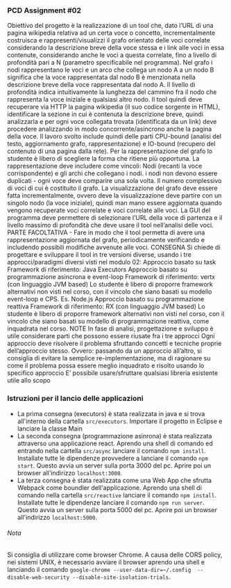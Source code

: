 ### PCD Assignment #02  				
Obiettivo del progetto è la realizzazione di un tool che, dato l’URL di una pagina wikipedia relativa ad un certa voce o concetto, incrementalmente costruisca e rappresenti/visualizzi il grafo orientato delle voci correlate considerando la descrizione breve della voce stessa e i link alle voci in essa contenute, considerando anche le voci a questa correlate, fino a livello di profondità pari a N (parametro specificabile nel programma).   Nel grafo i nodi rappresentano le voci e un arco che collega un nodo A a un nodo B significa che la voce rappresentata dal nodo  B è menzionata nella descrizione breve della voce rappresentata dal nodo A. Il livello di profondità indica intuitivamente la lunghezza del cammino fra il nodo che rappresenta la voce iniziale e qualsiasi altro nodo.   Il tool quindi deve recuperare via HTTP la pagina wikipedia (il suo codice sorgente in HTML), identificare la sezione in cui è contenuta la descrizione breve, quindi analizzarla e per ogni voce collegata trovata (identificata da un link) deve procedere analizzando in modo concorrente/asincrono anche la pagina della voce.  Il lavoro svolto include quindi delle parti CPU-bound (analisi del testo, aggiornamento grafo, rappresentazione) e IO-bound (recupero del contenuto di una pagina dalla rete).  Per la rappresentazione del grafo lo studente è libero di scegliere la forma che ritiene più opportuna.  La rappresentazione deve includere come vincoli: Nodi (recanti la voce corrispondente) e gli archi che collegano i nodi.  i nodi non devono essere duplicati - ogni voce deve comparire una sola volta. Il numero complessivo di voci di cui è costituito il grafo.  La visualizzazione del grafo deve essere fatta incrementalmente, ovvero deve la visualizzazione deve partire con un singolo nodo (la voce iniziale), quindi man mano essere aggiornata quando vengono recuperate voci correlate e voci correlate alle voci.  La GUI del programma deve permettere di selezionare l’URL della voce di partenza e il livello massimo di profondità che deve usare il tool nell’analisi delle voci.  PARTE FACOLTATIVA  -  Fare in modo che il tool permetta di avere una rappresentazione aggiornata del grafo, periodicamente verificando e includendo  possibili modifiche avvenute alle voci.   CONSEGNA  Si chiede di progettare e sviluppare il tool in tre versioni diverse, usando i tre approcci/paradigmi diversi visti nel modulo 02:  Approccio basato su task Framework di riferimento:  Java Executors Approccio basato su programmazione asincrona e event-loop Framework di riferimento: vertx (con linguaggio JVM based) Lo studente è libero di proporre framework alternativi non visti nel corso, con il vincolo che siano basati su modello event-loop e CPS. Es. Node.js  Approccio basato su programmazione reattiva Framework di riferimento: RX (con linguaggio JVM based)  Lo studente è libero di proporre framework alternativi non visti nel corso, con il vincolo che siano basati su modello di programmazione reattiva, come inquadrata nel corso. NOTE  In fase di analisi, progettazione e sviluppo  è utile considerare parti che possono essere riusate fra i tre approcci Ogni approccio deve risolvere il problema sfruttando concetti e tecniche proprie dell’approccio stesso. Ovvero: passando da un approccio all’altro, si consiglia di evitare la semplice re-implementazione, ma di ragionare su come il problema possa essere meglio inquadrato e risolto usando lo specifico approccio E’ possibile usare/sfruttare qualsiasi libreria esistente utile allo scopo


### Istruzioni per il lancio delle applicazioni

- La prima consegna (executors) è stata realizzata in java e si trova all'interno della cartella ```src/executors```. Importare il progetto in Eclipse e lanciare la classe Main
- La seconda consegna (programmazione asinrona) è stata realizzata attraverso una applicazione react. Aprendo una shell di comando ed entrando nella cartella ```src/async``` lanciare il comando ```npm install```. Installate tutte le dipendenze provvedere a lanciare il comando ```npm start```. Questo avvia un server sulla porta 3000 del pc. Aprire poi un browser all'indirizzo ```localhost:3000```.
- La terza consegna è stata realizzata come una Web App che sfrutta Webpack come boundler dell'applicazione. Aprendo una shell di comando nella cartella ```src/reactive``` lanciare il comando ```npm install```. Installate tutte le dipendenze lanciare il comando ```npm run server```. Questo avvia un server sulla porta 5000 del pc. Aprire poi un browser all'indirizzo ```localhost:5000```. 

###### Nota 
Si consiglia di utilizzare come browser Chrome. A causa delle CORS policy, nei sistemi UNIX, è necessario avviare il browser aprendo una shell e lanciando il comando ```google-chrome --user-data-dir=~/.config  --disable-web-security --disable-site-isolation-trials```.